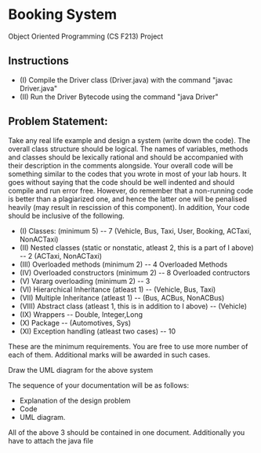 # Booking System

Object Oriented Programming (CS F213) Project

## Instructions

* (I) Compile the Driver class (Driver.java) with the command "javac Driver.java"
* (II) Run the Driver Bytecode using the command "java Driver"

## Problem Statement:

Take any real life example and design a system (write down the code). The overall class structure should be logical. The names of variables, methods and classes should be lexically rational and should be accompanied with their description in the comments alongside. Your overall code will be something similar to the codes that you wrote in most of your lab hours. It goes without saying that the code should be well indented and should compile and run error free. However, do remember that a non-running code is better than a plagiarized one, and hence the latter one will be penalised heavily (may result in rescission of this component). In addition, Your code should be inclusive of the following. 

* (I) Classes:  (minimum 5) -- 7 (Vehicle, Bus, Taxi, User, Booking, ACTaxi, NonACTaxi)
* (II) Nested classes (static or nonstatic, atleast 2, this is a part of I above) -- 2 (ACTaxi, NonACTaxi)
* (III) Overloaded methods (minimum 2) -- 4 Overloaded Methods 
* (IV) Overloaded constructors (minimum 2) -- 8 Overloaded contructors 
* (V) Vararg overloading (minimum 2) -- 3 
* (VI) Hierarchical Inheritance (atleast 1) -- (Vehicle, Bus, Taxi)
* (VII) Multiple Inheritance (atleast 1) -- (Bus, ACBus, NonACBus)
* (VIII) Abstract class (atleast 1, this is in addition to I above) -- (Vehicle)
* (IX) Wrappers -- Double, Integer,Long
* (X) Package -- (Automotives, Sys)
* (XI) Exception handling (atleast two cases) -- 10 

These are the minimum requirements. You are free to use more number of each of them. Additional marks will be awarded in such cases.

Draw the UML diagram for the above system

The sequence of your documentation will be as follows:

* Explanation of the design problem
* Code
* UML diagram.

All of the above 3 should be contained in one document. Additionally you have to attach the java file  
